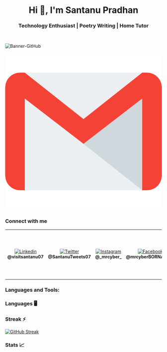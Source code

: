<h1 align="center">Hi 👋, I'm Santanu Pradhan</h1>
<h3 align="center">Technology Enthusiast | Poetry Writing | Home Tutor</h3><br>

![Banner-GitHub](https://github.com/SantanuWorks/SantanuWorks/assets/133559707/f4df8f48-2f82-4666-93c6-441e265dc391)

![gmail](https://github.com/SantanuWorks/SantanuWorks/blob/main/gmail.png)

### Connect with me
<p>
<table>
  <tr border="0" height="160">
    <td border="0" width="200" align="center">
      <a href="https://www.flaticon.com/free-icons/email"> <img height="80" src="https://www.google.com/url?sa=i&url=https%3A%2F%2Fwww.facebook.com%2FIMGWorldwide%2F&psig=AOvVaw3QGND5QKpOJzgbAUb8J3H3&ust=1686201859393000&source=images&cd=vfe&ved=0CBEQjRxqFwoTCMj_ksm1sP8CFQAAAAAdAAAAABAN" alt="Linkedin"></a>
       <!-- a href="https://www.flaticon.com/free-icons/email"> <img height="80" src="https://github.com/SantanuWorks/SantanuWorks/assets/133559707/aa3cbe84-a3aa-42cb-8ac3-5f42d517d3b2" alt="Linkedin"></a-->
       <b><br>@visitsantanu07</b>
    </td>
    <td border="0" width="200" align="center">
       <a href=""><img height="80" src="https://github.com/SantanuWorks/SantanuWorks/assets/133559707/0fd60685-033b-46db-81fb-a0e5e4b2521b" alt="Twitter"></a>
       <b><br>@SantanuTweets07</b>
    </td>
    <td border="0" width="200" align="center">
      <a href=""><img height="80" src="https://github.com/SantanuWorks/SantanuWorks/assets/133559707/8aa2ced4-0aa8-41a0-9e05-df902a2a84bc" alt="Instagram"></a>
      <b><br>@_mrcyber_</b>
    </td>
    <td border="0" width="200" align="center">
      <a href=""><img height="80" src="https://github.com/SantanuWorks/SantanuWorks/assets/133559707/f9092f1a-fa27-4dbc-9cac-2dc0986fe800" alt="Facebook"></a> 
      <b><br>@mrcyberBORNAGAIN</b> 
    </td>
    <td border="0" width="200" align="center">
      <a href="mailto:santanuworkspace@gmail.com"><img height="80" src="https://github.com/SantanuWorks/SantanuWorks/assets/133559707/df38170b-037c-461a-8970-e2e21f497d11" alt="Gmail"></a>
      <b><br>@santanuworkspace</b> 
    </td>
  </tr>
</table>
</p>

<h3 align="left">Languages and Tools:</h3>

### Languages 🖥️

### Streak ⚡
[![GitHub Streak](https://streak-stats.demolab.com/?user=SantanuWorks&show_icons=true&theme=dark&card_width=1000)](https://git.io/streak-stats)

### Stats 📈
